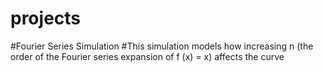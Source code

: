 # projects
#Fourier Series Simulation
#This simulation models how increasing n (the order of the Fourier series expansion of f (x) = x) affects the curve
